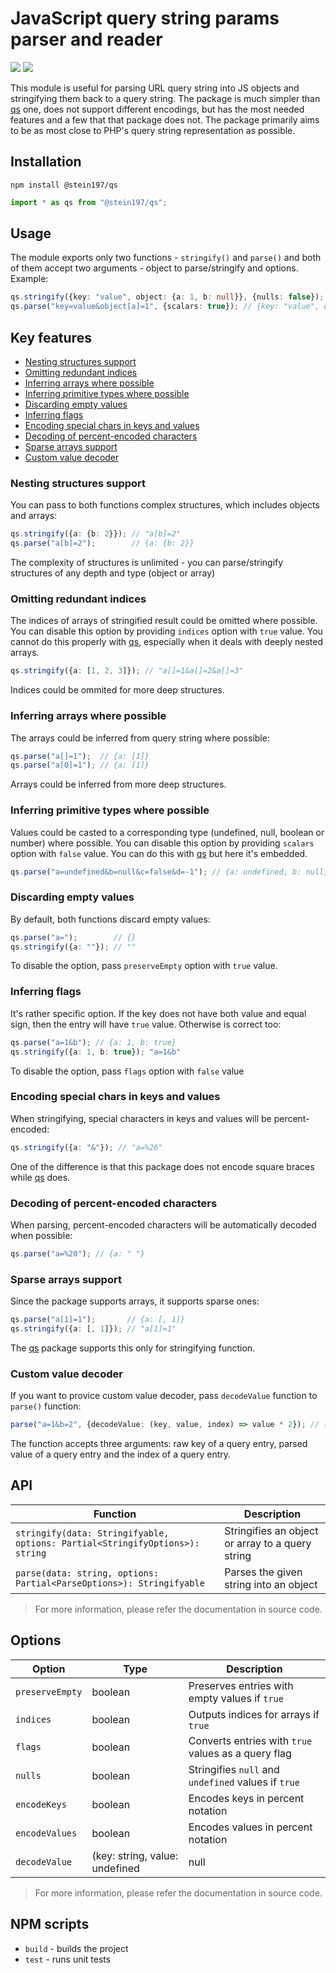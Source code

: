 # JavaScript query string params parser and reader
![](https://img.shields.io/npm/v/@stein197/qs)
![](https://img.shields.io/github/license/stein197/js-qs)

This module is useful for parsing URL query string into JS objects and stringifying them back to a query string. The package is much simpler than [qs](https://github.com/ljharb/qs) one, does not support different encodings, but has the most needed features and a few that that package does not. The package primarily aims to be as most close to PHP's query string representation as possible.

## Installation
```
npm install @stein197/qs
```
```ts
import * as qs from "@stein197/qs";
```

## Usage
The module exports only two functions - `stringify()` and `parse()` and both of them accept two arguments - object to parse/stringify and options. Example:
```ts
qs.stringify({key: "value", object: {a: 1, b: null}}, {nulls: false}); // "key=value&object[a]=1"
qs.parse("key=value&object[a]=1", {scalars: true}); // {key: "value", object: {a: 1}}
```

## Key features
- [Nesting structures support](#nesting-structures-support)
- [Omitting redundant indices](#omitting-redundant-indices)
- [Inferring arrays where possible](#inferring-arrays-where-possible)
- [Inferring primitive types where possible](#inferring-primitive-types-where-possible)
- [Discarding empty values](#discarding-empty-values)
- [Inferring flags](#inferring-flags)
- [Encoding special chars in keys and values](#encoding-special-chars-in-keys-and-values)
- [Decoding of percent-encoded characters](#decoding-of-percent-encoded-characters)
- [Sparse arrays support](#sparse-arrays-support)
- [Custom value decoder](#custom-value-decoder)

### Nesting structures support
You can pass to both functions complex structures, which includes objects and arrays:
```ts
qs.stringify({a: {b: 2}}); // "a[b]=2"
qs.parse("a[b]=2");        // {a: {b: 2}}
```
The complexity of structures is unlimited - you can parse/stringify structures of any depth and type (object or array)

### Omitting redundant indices
The indices of arrays of stringified result could be omitted where possible. You can disable this option by providing `indices` option with `true` value. You cannot do this properly with [qs](https://github.com/ljharb/qs), especially when it deals with deeply nested arrays.
```ts
qs.stringify({a: [1, 2, 3]}); // "a[]=1&a[]=2&a[]=3"
```
Indices could be ommited for more deep structures.

### Inferring arrays where possible
The arrays could be inferred from query string where possible:
```ts
qs.parse("a[]=1");  // {a: [1]}
qs.parse("a[0]=1"); // {a: [1]}
```
Arrays could be inferred from more deep structures.

### Inferring primitive types where possible
Values could be casted to a corresponding type (undefined, null, boolean or number) where possible. You can disable this option by providing `scalars` option with `false` value. You can do this with [qs](https://github.com/ljharb/qs) but here it's embedded.
```ts
qs.parse("a=undefined&b=null&c=false&d=-1"); // {a: undefined, b: null, c: false, d: -1}
```

### Discarding empty values
By default, both functions discard empty values:
```ts
qs.parse("a=");        // {}
qs.stringify({a: ""}); // ""
```
To disable the option, pass `preserveEmpty` option with `true` value.

### Inferring flags
It's rather specific option. If the key does not have both value and equal sign, then the entry will have `true` value. Otherwise is correct too:
```ts
qs.parse("a=1&b"); // {a: 1, b: true}
qs.stringify({a: 1, b: true}); "a=1&b"
```
To disable the option, pass `flags` option with `false` value

### Encoding special chars in keys and values
When stringifying, special characters in keys and values will be percent-encoded:
```ts
qs.stringify({a: "&"}); // "a=%26"
```
One of the difference is that this package does not encode square braces while [qs](https://github.com/ljharb/qs) does.

### Decoding of percent-encoded characters
When parsing, percent-encoded characters will be automatically decoded when possible:
```ts
qs.parse("a=%20"); // {a: " "}
```

### Sparse arrays support
Since the package supports arrays, it supports sparse ones:
```ts
qs.parse("a[1]=1");       // {a: [, 1]}
qs.stringify({a: [, 1]}); // "a[1]=1"
```
The [qs](https://github.com/ljharb/qs) package supports this only for stringifying function.

### Custom value decoder
If you want to provice custom value decoder, pass `decodeValue` function to `parse()` function:
```ts
parse("a=1&b=2", {decodeValue: (key, value, index) => value * 2}); // {a: 2, b: 4}
```
The function accepts three arguments: raw key of a query entry, parsed value of a query entry and the index of a query entry.

## API
| Function | Description |
|----------|-------------|
| `stringify(data: Stringifyable, options: Partial<StringifyOptions>): string` | Stringifies an object or array to a query string |
| `parse(data: string, options: Partial<ParseOptions>): Stringifyable` | Parses the given string into an object |

> For more information, please refer the documentation in source code.

## Options
| Option | Type | Description |
|--------|------|-------------|
| `preserveEmpty` | boolean | Preserves entries with empty values if `true` |
| `indices` | boolean | Outputs indices for arrays if `true` |
| `flags` | boolean | Converts entries with `true` values as a query flag |
| `nulls` | boolean | Stringifies `null` and `undefined` values if `true` |
| `encodeKeys` | boolean | Encodes keys in percent notation |
| `encodeValues` | boolean | Encodes values in percent notation |
| `decodeValue` | (key: string, value: undefined | null | boolean | number | string, index: number): any | Function that should return custom value for each entry |

> For more information, please refer the documentation in source code.

## NPM scripts
- `build` - builds the project
- `test` - runs unit tests
